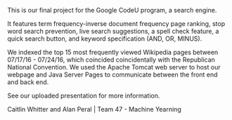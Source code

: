 This is our final project for the Google CodeU program, a search engine.

It features term frequency-inverse document frequency page ranking, stop word search prevention, live search suggestions, a spell check feature, a quick search button, and keyword specification (AND, OR, MINUS).

We indexed the top 15 most frequently viewed Wikipedia pages between 07/17/16 - 07/24/16, which coincided coincidentally with the Republican National Convention. We used the Apache Tomcat web server to host our webpage and Java Server Pages to communicate between the front end and back end.

See our uploaded presentation for more information.


Caitlin Whitter and Alan Peral | Team 47 - Machine Yearning
